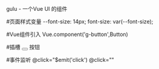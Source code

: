 gulu - 一个Vue UI 的组件

#页面样式变量
    --font-size: 14px;
    font-size: var(--font-size);

#Vue组件引入
     Vue.component('g-button',Button)

#插槽<slot>
    <button class="g-button">
      <slot></slot>
    </button>
    <g-button>按钮</g-button>

#事件监听
    @click="$emit('click')  @click=""
